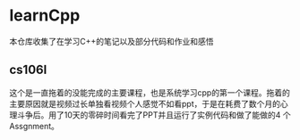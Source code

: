 # learnCpp

本仓库收集了在学习C++的笔记以及部分代码和作业和感悟

## cs106l

这个是一直拖着的没能完成的主要课程，也是系统学习cpp的第一个课程。拖着的主要原因就是视频过长单独看视频个人感觉不如看ppt，于是在耗费了数个月的心理斗争后。用了10天的零碎时间看完了PPT并且运行了实例代码和做了能做的4 个 Assgnment。





